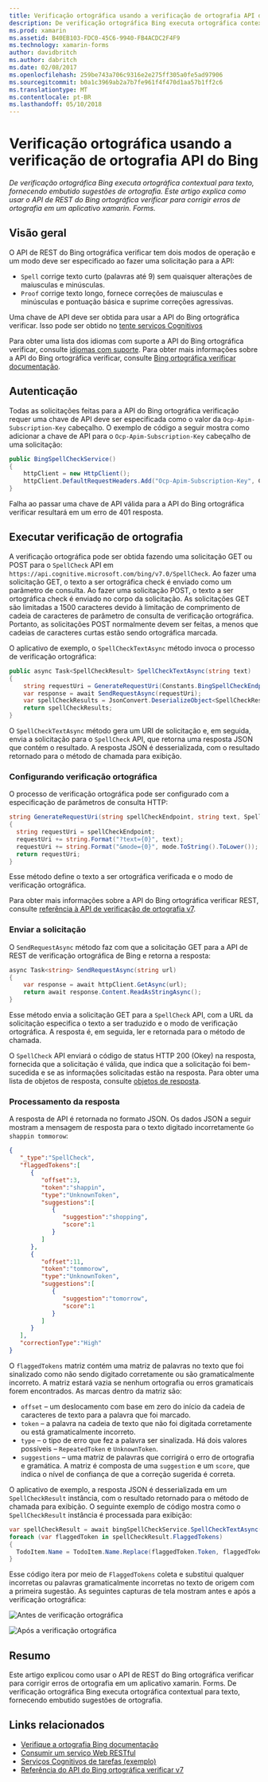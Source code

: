 ```yaml
---
title: Verificação ortográfica usando a verificação de ortografia API do Bing
description: De verificação ortográfica Bing executa ortográfica contextual para texto, fornecendo embutido sugestões de ortografia. Este artigo explica como usar o API de REST do Bing ortográfica verificar para corrigir erros de ortografia em um aplicativo xamarin. Forms.
ms.prod: xamarin
ms.assetid: B40EB103-FDC0-45C6-9940-FB4ACDC2F4F9
ms.technology: xamarin-forms
author: davidbritch
ms.author: dabritch
ms.date: 02/08/2017
ms.openlocfilehash: 259be743a706c9316e2e275ff305a0fe5ad97906
ms.sourcegitcommit: b0a1c3969ab2a7b7fe961f4f470d1aa57b1ff2c6
ms.translationtype: MT
ms.contentlocale: pt-BR
ms.lasthandoff: 05/10/2018
---
```

# <a name="spell-checking-using-the-bing-spell-check-api"></a>Verificação ortográfica usando a verificação de ortografia API do Bing

_De verificação ortográfica Bing executa ortográfica contextual para texto, fornecendo embutido sugestões de ortografia. Este artigo explica como usar o API de REST do Bing ortográfica verificar para corrigir erros de ortografia em um aplicativo xamarin. Forms._

## <a name="overview"></a>Visão geral

O API de REST do Bing ortográfica verificar tem dois modos de operação e um modo deve ser especificado ao fazer uma solicitação para a API:

- `Spell` corrige texto curto (palavras até 9) sem quaisquer alterações de maiusculas e minúsculas.
- `Proof` corrige texto longo, fornece correções de maiusculas e minúsculas e pontuação básica e suprime correções agressivas.

Uma chave de API deve ser obtida para usar a API do Bing ortográfica verificar. Isso pode ser obtido no [tente serviços Cognitivos](https://azure.microsoft.com/try/cognitive-services/)

Para obter uma lista dos idiomas com suporte a API do Bing ortográfica verificar, consulte [idiomas com suporte](/azure/cognitive-services/bing-spell-check/bing-spell-check-supported-languages/). Para obter mais informações sobre a API do Bing ortográfica verificar, consulte [Bing ortográfica verificar documentação](/azure/cognitive-services/bing-spell-check/).

## <a name="authentication"></a>Autenticação

Todas as solicitações feitas para a API do Bing ortográfica verificação requer uma chave de API deve ser especificada como o valor da `Ocp-Apim-Subscription-Key` cabeçalho. O exemplo de código a seguir mostra como adicionar a chave de API para o `Ocp-Apim-Subscription-Key` cabeçalho de uma solicitação:

```csharp
public BingSpellCheckService()
{
    httpClient = new HttpClient();
    httpClient.DefaultRequestHeaders.Add("Ocp-Apim-Subscription-Key", Constants.BingSpellCheckApiKey);
}
```

Falha ao passar uma chave de API válida para a API do Bing ortográfica verificar resultará em um erro de 401 resposta.

## <a name="performing-spell-checking"></a>Executar verificação de ortografia

A verificação ortográfica pode ser obtida fazendo uma solicitação GET ou POST para o `SpellCheck` API em `https://api.cognitive.microsoft.com/bing/v7.0/SpellCheck`. Ao fazer uma solicitação GET, o texto a ser ortográfica check é enviado como um parâmetro de consulta. Ao fazer uma solicitação POST, o texto a ser ortográfica check é enviado no corpo da solicitação. As solicitações GET são limitadas a 1500 caracteres devido à limitação de comprimento de cadeia de caracteres de parâmetro de consulta de verificação ortográfica. Portanto, as solicitações POST normalmente devem ser feitas, a menos que cadeias de caracteres curtas estão sendo ortográfica marcada.

O aplicativo de exemplo, o `SpellCheckTextAsync` método invoca o processo de verificação ortográfica:

```csharp
public async Task<SpellCheckResult> SpellCheckTextAsync(string text)
{
    string requestUri = GenerateRequestUri(Constants.BingSpellCheckEndpoint, text, SpellCheckMode.Spell);
    var response = await SendRequestAsync(requestUri);
    var spellCheckResults = JsonConvert.DeserializeObject<SpellCheckResult>(response);
    return spellCheckResults;
}
```

O `SpellCheckTextAsync` método gera um URI de solicitação e, em seguida, envia a solicitação para o `SpellCheck` API, que retorna uma resposta JSON que contém o resultado. A resposta JSON é desserializada, com o resultado retornado para o método de chamada para exibição.

### <a name="configuring-spell-checking"></a>Configurando verificação ortográfica

O processo de verificação ortográfica pode ser configurado com a especificação de parâmetros de consulta HTTP:

```csharp
string GenerateRequestUri(string spellCheckEndpoint, string text, SpellCheckMode mode)
{
  string requestUri = spellCheckEndpoint;
  requestUri += string.Format("?text={0}", text);                         // text to spell check
  requestUri += string.Format("&mode={0}", mode.ToString().ToLower());    // spellcheck mode - proof or spell
  return requestUri;
}
```

Esse método define o texto a ser ortográfica verificada e o modo de verificação ortográfica.

Para obter mais informações sobre a API do Bing ortográfica verificar REST, consulte [referência à API de verificação de ortografia v7](/rest/api/cognitiveservices/bing-spell-check-api-v7-reference/).

### <a name="sending-the-request"></a>Enviar a solicitação

O `SendRequestAsync` método faz com que a solicitação GET para a API de REST de verificação ortográfica de Bing e retorna a resposta:

```csharp
async Task<string> SendRequestAsync(string url)
{
    var response = await httpClient.GetAsync(url);
    return await response.Content.ReadAsStringAsync();
}
```

Esse método envia a solicitação GET para a `SpellCheck` API, com a URL da solicitação especifica o texto a ser traduzido e o modo de verificação ortográfica. A resposta é, em seguida, ler e retornada para o método de chamada.

O `SpellCheck` API enviará o código de status HTTP 200 (Okey) na resposta, fornecida que a solicitação é válida, que indica que a solicitação foi bem-sucedida e se as informações solicitadas estão na resposta. Para obter uma lista de objetos de resposta, consulte [objetos de resposta](/rest/api/cognitiveservices/bing-spell-check-api-v7-reference#response-objects).

### <a name="processing-the-response"></a>Processamento da resposta

A resposta de API é retornada no formato JSON. Os dados JSON a seguir mostram a mensagem de resposta para o texto digitado incorretamente `Go shappin tommorow`:

```json
{  
   "_type":"SpellCheck",
   "flaggedTokens":[  
      {  
         "offset":3,
         "token":"shappin",
         "type":"UnknownToken",
         "suggestions":[  
            {  
               "suggestion":"shopping",
               "score":1
            }
         ]
      },
      {  
         "offset":11,
         "token":"tommorow",
         "type":"UnknownToken",
         "suggestions":[  
            {  
               "suggestion":"tomorrow",
               "score":1
            }
         ]
      }
   ],
   "correctionType":"High"
}
```

O `flaggedTokens` matriz contém uma matriz de palavras no texto que foi sinalizado como não sendo digitado corretamente ou são gramaticalmente incorreto. A matriz estará vazia se nenhum ortografia ou erros gramaticais forem encontrados. As marcas dentro da matriz são:

- `offset` – um deslocamento com base em zero do início da cadeia de caracteres de texto para a palavra que foi marcado.
- `token` – a palavra na cadeia de texto que não foi digitada corretamente ou está gramaticalmente incorreto.
- `type` – o tipo de erro que fez a palavra ser sinalizada. Há dois valores possíveis – `RepeatedToken` e `UnknownToken`.
- `suggestions` – uma matriz de palavras que corrigirá o erro de ortografia e gramática. A matriz é composta de uma `suggestion` e um `score`, que indica o nível de confiança de que a correção sugerida é correta.

O aplicativo de exemplo, a resposta JSON é desserializada em um `SpellCheckResult` instância, com o resultado retornado para o método de chamada para exibição. O seguinte exemplo de código mostra como o `SpellCheckResult` instância é processada para exibição:

```csharp
var spellCheckResult = await bingSpellCheckService.SpellCheckTextAsync(TodoItem.Name);
foreach (var flaggedToken in spellCheckResult.FlaggedTokens)
{
  TodoItem.Name = TodoItem.Name.Replace(flaggedToken.Token, flaggedToken.Suggestions.FirstOrDefault().Suggestion);
}
```

Esse código itera por meio de `FlaggedTokens` coleta e substitui qualquer incorretas ou palavras gramaticalmente incorretas no texto de origem com a primeira sugestão. As seguintes capturas de tela mostram antes e após a verificação ortográfica:

![](spell-check-images/before-spell-check.png "Antes de verificação ortográfica")

![](spell-check-images/after-spell-check.png "Após a verificação ortográfica")

## <a name="summary"></a>Resumo

Este artigo explicou como usar o API de REST do Bing ortográfica verificar para corrigir erros de ortografia em um aplicativo xamarin. Forms. De verificação ortográfica Bing executa ortográfica contextual para texto, fornecendo embutido sugestões de ortografia.

## <a name="related-links"></a>Links relacionados

- [Verifique a ortografia Bing documentação](/azure/cognitive-services/bing-spell-check/)
- [Consumir um serviço Web RESTful](~/xamarin-forms/data-cloud/consuming/rest.md)
- [Serviços Cognitivos de tarefas (exemplo)](https://developer.xamarin.com/samples/xamarin-forms/WebServices/TodoCognitiveServices/)
- [Referência do API do Bing ortográfica verificar v7](/rest/api/cognitiveservices/bing-spell-check-api-v7-reference/)
